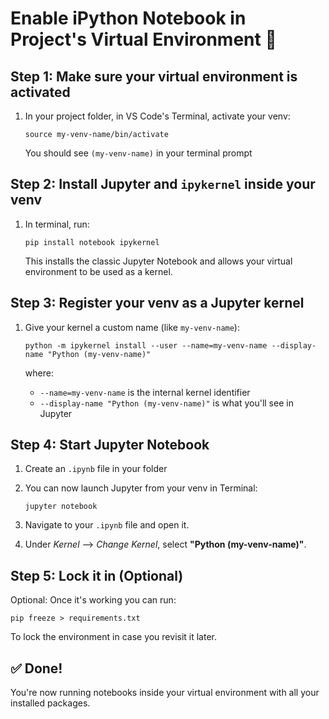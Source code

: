 # Enable iPython Notebook in Project's Virtual Environment 📒

## Step 1: Make sure your virtual environment is activated
1. In your project folder, in VS Code's Terminal, activate your venv:

    ` source my-venv-name/bin/activate `
    
    You should see `(my-venv-name)` in your terminal prompt

## Step 2: Install Jupyter and `ipykernel` inside your venv
1. In terminal, run:

   `pip install notebook ipykernel`

    This installs the classic Jupyter Notebook and allows your virtual environment to be used as a kernel.

## Step 3: Register your venv as a Jupyter kernel
1. Give your kernel a custom name (like `my-venv-name`):

   ```
   python -m ipykernel install --user --name=my-venv-name --display-name "Python (my-venv-name)"
   ```

   where:
   - `--name=my-venv-name` is the internal kernel identifier
   - `--display-name "Python (my-venv-name)"` is what you'll see in Jupyter

## Step 4: Start Jupyter Notebook
1. Create an `.ipynb` file in your folder
2. You can now launch Jupyter from your venv in Terminal:

   `jupyter notebook`
3. Navigate to your `.ipynb` file and open it.
4. Under *Kernel* --> *Change Kernel*, select **"Python (my-venv-name)"**.

## Step 5: Lock it in (Optional)
Optional: Once it's working you can run:

   ` pip freeze > requirements.txt `

   To lock the environment in case you revisit it later.

## ✅ Done!
You're now running notebooks inside your virtual environment with all your installed packages. 
